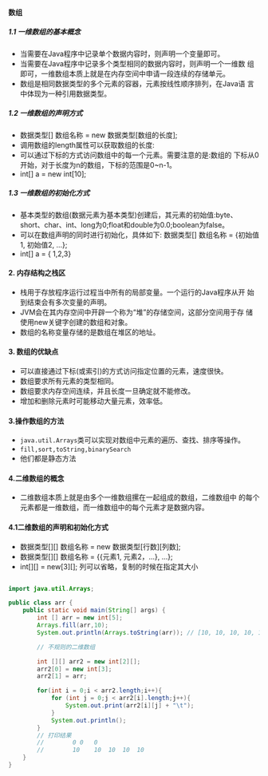 #### 数组

##### 1.1 一维数组的基本概念
- 当需要在Java程序中记录单个数据内容时，则声明一个变量即可。
- 当需要在Java程序中记录多个类型相同的数据内容时，则声明一个一维数
 组即可，一维数组本质上就是在内存空间中申请一段连续的存储单元。
- 数组是相同数据类型的多个元素的容器，元素按线性顺序排列，在Java语 言中体现为一种引用数据类型。

##### 1.2 一维数组的声明方式
- 数据类型[] 数组名称 = new 数据类型[数组的长度];
- 调用数组的length属性可以获取数组的长度:
- 可以通过下标的方式访问数组中的每一个元素。需要注意的是:数组的 下标从0开始，对于长度为n的数组，下标的范围是0~n-1。
- int[] a = new int[10];

##### 1.3 一维数组的初始化方式
- 基本类型的数组(数据元素为基本类型)创建后，其元素的初始值:byte、 short、char、int、long为0;float和double为0.0;boolean为false。
- 可以在数组声明的同时进行初始化，具体如下: 数据类型[] 数组名称 = {初始值1, 初始值2, ...};
- int[] a = { 1,2,3}

#### 2. 内存结构之栈区
- 栈用于存放程序运行过程当中所有的局部变量。一个运行的Java程序从开 始到结束会有多次变量的声明。
- JVM会在其内存空间中开辟一个称为“堆”的存储空间，这部分空间用于存 储使用new关键字创建的数组和对象。
- 数组的名称变量存储的是数组在堆区的地址。

#### 3. 数组的优缺点
- 可以直接通过下标(或索引)的方式访问指定位置的元素，速度很快。
- 数组要求所有元素的类型相同。
- 数组要求内存空间连续，并且长度一旦确定就不能修改。
- 增加和删除元素时可能移动大量元素，效率低。

#### 3.操作数组的方法
- `java.util.Arrays`类可以实现对数组中元素的遍历、查找、排序等操作。
- `fill,sort,toString,binarySearch`
- 他们都是静态方法

#### 4.二维数组的概念
- 二维数组本质上就是由多个一维数组摞在一起组成的数组，二维数组中 的每个元素都是一维数组，而一维数组中的每个元素才是数据内容。

#### 4.1二维数组的声明和初始化方式
- 数据类型[][] 数组名称 = new 数据类型[行数][列数]; 
- 数据类型[][] 数组名称 = {{元素1, 元素2，...}, ...};
- int[][] = new[3][]; 列可以省略，复制的时候在指定其大小

```java

import java.util.Arrays;

public class arr {
    public static void main(String[] args) {
        int [] arr = new int[5];
        Arrays.fill(arr,10);
        System.out.println(Arrays.toString(arr)); // [10, 10, 10, 10, 10]

        // 不规则的二维数组

        int [][] arr2 = new int[2][];
        arr2[0] = new int[3];
        arr2[1] = arr;

        for(int i = 0;i < arr2.length;i++){
            for (int j = 0;j < arr2[i].length;j++){
                System.out.print(arr2[i][j] + "\t");
            }
            System.out.println();
        }
        // 打印结果
        //        0	0	0
        //        10	10	10	10	10
    }
}

```

